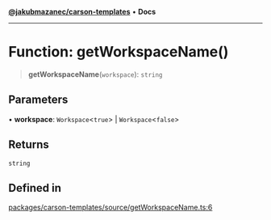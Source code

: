 [**@jakubmazanec/carson-templates**](../README.md) • **Docs**

---

# Function: getWorkspaceName()

> **getWorkspaceName**(`workspace`): `string`

## Parameters

• **workspace**: `Workspace`\<`true`\> \| `Workspace`\<`false`\>

## Returns

`string`

## Defined in

[packages/carson-templates/source/getWorkspaceName.ts:6](https://github.com/jakubmazanec/tools/blob/4ad59c6b8eb7868ab1902d25f4c1aae28b28a6e4/packages/carson-templates/source/getWorkspaceName.ts#L6)
